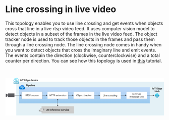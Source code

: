 # Line crossing in live video

This topology enables you to use line crossing and get events when objects cross that line in a live rtsp video feed. It uses computer vision model to detect objects in a subset of the frames in the live video feed. The object tracker node is used to track those objects in the frames and pass them through a line crossing node.
The line crossing node comes in handy when you want to detect objects that cross the imaginary line and emit events. The events contain the direction (clockwise, counterclockwise) and a total counter per direction. You can see how this topology is used in [this](https://docs.microsoft.com/azure/azure-video-analyzer/video-analyzer-docs/use-line-crossing) tutorial.

<br>
<p align="center">
  <img src="./topology.png" title="Tracking objects in a live video feed and pass through a line crossing node"/>
</p>
<br>

